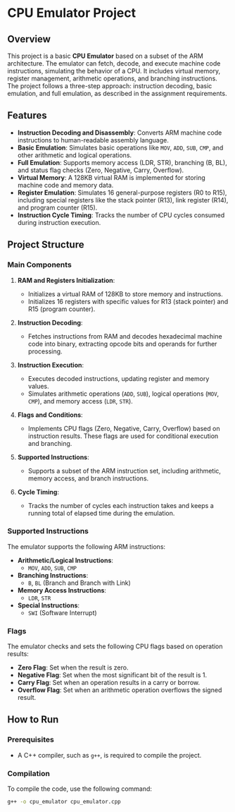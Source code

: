 # CPU Emulator Project

## Overview

This project is a basic **CPU Emulator** based on a subset of the ARM architecture. The emulator can fetch, decode, and execute machine code instructions, simulating the behavior of a CPU. It includes virtual memory, register management, arithmetic operations, and branching instructions. The project follows a three-step approach: instruction decoding, basic emulation, and full emulation, as described in the assignment requirements.

## Features

- **Instruction Decoding and Disassembly**: Converts ARM machine code instructions to human-readable assembly language.
- **Basic Emulation**: Simulates basic operations like `MOV`, `ADD`, `SUB`, `CMP`, and other arithmetic and logical operations.
- **Full Emulation**: Supports memory access (LDR, STR), branching (B, BL), and status flag checks (Zero, Negative, Carry, Overflow).
- **Virtual Memory**: A 128KB virtual RAM is implemented for storing machine code and memory data.
- **Register Emulation**: Simulates 16 general-purpose registers (R0 to R15), including special registers like the stack pointer (R13), link register (R14), and program counter (R15).
- **Instruction Cycle Timing**: Tracks the number of CPU cycles consumed during instruction execution.

## Project Structure

### Main Components

1. **RAM and Registers Initialization**:
   - Initializes a virtual RAM of 128KB to store memory and instructions.
   - Initializes 16 registers with specific values for R13 (stack pointer) and R15 (program counter).

2. **Instruction Decoding**:
   - Fetches instructions from RAM and decodes hexadecimal machine code into binary, extracting opcode bits and operands for further processing.

3. **Instruction Execution**:
   - Executes decoded instructions, updating register and memory values.
   - Simulates arithmetic operations (`ADD`, `SUB`), logical operations (`MOV`, `CMP`), and memory access (`LDR`, `STR`).

4. **Flags and Conditions**:
   - Implements CPU flags (Zero, Negative, Carry, Overflow) based on instruction results. These flags are used for conditional execution and branching.

5. **Supported Instructions**:
   - Supports a subset of the ARM instruction set, including arithmetic, memory access, and branch instructions.

6. **Cycle Timing**:
   - Tracks the number of cycles each instruction takes and keeps a running total of elapsed time during the emulation.

### Supported Instructions

The emulator supports the following ARM instructions:

- **Arithmetic/Logical Instructions**:
  - `MOV`, `ADD`, `SUB`, `CMP`
- **Branching Instructions**:
  - `B`, `BL` (Branch and Branch with Link)
- **Memory Access Instructions**:
  - `LDR`, `STR`
- **Special Instructions**:
  - `SWI` (Software Interrupt)

### Flags

The emulator checks and sets the following CPU flags based on operation results:

- **Zero Flag**: Set when the result is zero.
- **Negative Flag**: Set when the most significant bit of the result is 1.
- **Carry Flag**: Set when an operation results in a carry or borrow.
- **Overflow Flag**: Set when an arithmetic operation overflows the signed result.

## How to Run

### Prerequisites

- A C++ compiler, such as `g++`, is required to compile the project.

### Compilation

To compile the code, use the following command:

```bash
g++ -o cpu_emulator cpu_emulator.cpp
